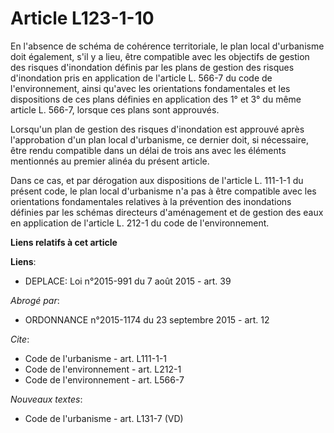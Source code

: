 # Article L123-1-10

En l'absence de schéma de cohérence territoriale, le plan local d'urbanisme doit également, s'il y a lieu, être compatible
avec les objectifs de gestion des risques d'inondation définis par les plans de gestion des risques d'inondation pris en
application de l'article L. 566-7 du code de l'environnement, ainsi qu'avec les orientations fondamentales et les
dispositions de ces plans définies en application des 1° et 3° du même article L. 566-7, lorsque ces plans sont approuvés. 

Lorsqu'un plan de gestion des risques d'inondation est approuvé après l'approbation d'un plan local d'urbanisme, ce dernier
doit, si nécessaire, être rendu compatible dans un délai de trois ans avec les éléments mentionnés au premier alinéa du
présent article. 

Dans ce cas, et par dérogation aux dispositions de l'article L. 111-1-1 du présent code, le plan local d'urbanisme n'a pas à
être compatible avec les orientations fondamentales relatives à la prévention des inondations définies par les schémas
directeurs d'aménagement et de gestion des eaux en application de l'article L. 212-1 du code de l'environnement.

**Liens relatifs à cet article**

**Liens**:

  - DEPLACE: Loi n°2015-991 du 7 août 2015 - art. 39

_Abrogé par_:

  - ORDONNANCE n°2015-1174 du 23 septembre 2015 - art. 12

_Cite_:

  - Code de l'urbanisme - art. L111-1-1
  - Code de l'environnement - art. L212-1
  - Code de l'environnement - art. L566-7

_Nouveaux textes_:

  - Code de l'urbanisme - art. L131-7 (VD)
